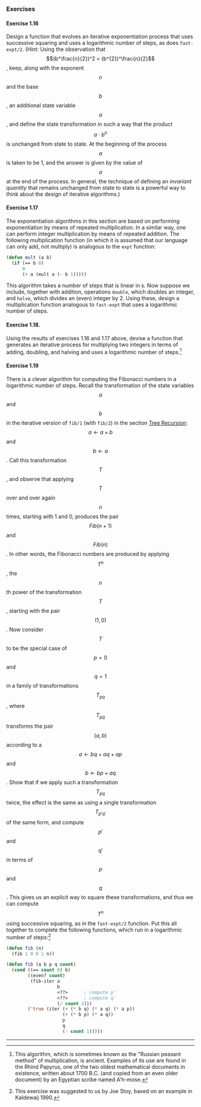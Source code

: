 ### Exercises

#### Exercise 1.16

Design a function that evolves an iterative exponentiation process that uses successive squaring and uses a logarithmic number of steps, as does ``fast-expt/2``. (Hint: Using the observation that $$(b^\frac{n}{2})^2 = (b^{2})^\frac{n}{2}$$, keep, along with the exponent $$n$$ and the base $$b$$, an additional state variable $$a$$, and define the state transformation in such a way that the product $$a \cdot b^n$$ is unchanged from state to state. At the beginning of the process $$a$$ is taken to be 1, and the answer is given by the value of $$a$$ at the end of the process. In general, the technique of defining an *invariant quantity* that remains unchanged from state to state is a powerful way to think about the design of iterative algorithms.) 


#### Exercise 1.17

The exponentiation algorithms in this section are based on performing exponentiation by means of repeated multiplication. In a similar way, one can perform integer multiplication by means of repeated addition. The following multiplication function (in which it is assumed that our language can only add, not multiply) is analogous to the ``expt`` function:

```lisp
(defun mult (a b)
  (if (== b 0)
      0
      (+ a (mult a (- b 1)))))
```

This algorithm takes a number of steps that is linear in ``b``. Now suppose we include, together with addition, operations ``double``, which doubles an integer, and ``halve``, which divides an (even) integer by 2. Using these, design a multiplication function analogous to ``fast-expt`` that uses a logarithmic number of steps.


#### Exercise 1.18.

Using the results of exercises 1.16 and 1.17 above, devise a function that generates an iterative process for multiplying two integers in terms of adding, doubling, and halving and uses a logarithmic number of steps.[^1]


#### Exercise 1.19

There is a clever algorithm for computing the Fibonacci numbers in a logarithmic number of steps. Recall the transformation of the state variables $$a$$ and $$b$$ in the iterative version of ``fib/1`` (with ``fib/2``) in the section [Tree Recursion](): $$a \gets a + b$$ and $$b \gets a $$. Call this transformation $$T$$, and observe that applying $$T$$ over and over again $$n$$ times, starting with 1 and 0, produces the pair $$Fib(n + 1)$$ and $$Fib(n)$$. In other words, the Fibonacci numbers are produced by applying $$T^n$$, the $$n$$th power of the transformation $$T$$, starting with the pair $$(1,0)$$. Now consider $$T$$ to be the special case of $$p = 0$$ and $$q = 1$$ in a family of transformations $$T_{pq}$$, where $$T_{pq}$$ transforms the pair $$(a,b)$$ according to a $$a \gets bq + aq + ap$$ and $$b \gets bp + aq$$. Show that if we apply such a transformation $$T_{pq}$$ twice, the effect is the same as using a single transformation $$T_{p'q'}$$ of the same form, and compute $$p'$$ and $$q'$$ in terms of $$p$$ and $$q$$. This gives us an explicit way to square these transformations, and thus we can compute $$T^n$$ using successive squaring, as in the ``fast-expt/2`` function. Put this all together to complete the following functions, which run in a logarithmic number of steps:[^2]

```lisp
(defun fib (n)
  (fib 1 0 0 1 n))

(defun fib (a b p q count)
  (cond ((== count 0) b)
        ((even? count)
         (fib-iter a
                   b
                   <??>      ; compute p'
                   <??>      ; compute q'
                   (/ count 2)))
        ('true (iter (+ (* b q) (* a q) (* a p))
                     (+ (* b p) (* a q))
                     p
                     q
                     (- count 1)))))
```

----

[^1]: This algorithm, which is sometimes known as the "Russian peasant method" of multiplication, is ancient. Examples of its use are found in the Rhind Papyrus, one of the two oldest mathematical documents in existence, written about 1700 B.C. (and copied from an even older document) by an Egyptian scribe named A'h-mose. 

[^2]: This exercise was suggested to us by Joe Stoy, based on an example in Kaldewaij 1990.






